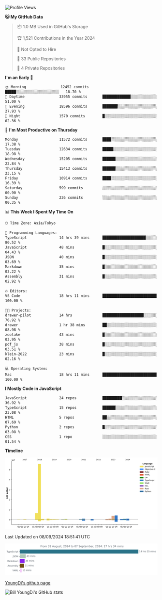 <!--START_SECTION:waka-->
![Profile Views](http://img.shields.io/badge/Profile%20Views-0-blue)

**🐱 My GitHub Data** 

> 📦 1.0 MB Used in GitHub's Storage 
 > 
> 🏆 1,521 Contributions in the Year 2024
 > 
> 🚫 Not Opted to Hire
 > 
> 📜 33 Public Repositories 
 > 
> 🔑 4 Private Repositories 
 > 
**I'm an Early 🐤** 

```text
🌞 Morning                12452 commits       █████░░░░░░░░░░░░░░░░░░░░   18.70 % 
🌆 Daytime                33955 commits       █████████████░░░░░░░░░░░░   51.00 % 
🌃 Evening                18596 commits       ███████░░░░░░░░░░░░░░░░░░   27.93 % 
🌙 Night                  1570 commits        █░░░░░░░░░░░░░░░░░░░░░░░░   02.36 % 
```
📅 **I'm Most Productive on Thursday** 

```text
Monday                   11572 commits       ████░░░░░░░░░░░░░░░░░░░░░   17.38 % 
Tuesday                  12634 commits       █████░░░░░░░░░░░░░░░░░░░░   18.98 % 
Wednesday                15205 commits       ██████░░░░░░░░░░░░░░░░░░░   22.84 % 
Thursday                 15413 commits       ██████░░░░░░░░░░░░░░░░░░░   23.15 % 
Friday                   10914 commits       ████░░░░░░░░░░░░░░░░░░░░░   16.39 % 
Saturday                 599 commits         ░░░░░░░░░░░░░░░░░░░░░░░░░   00.90 % 
Sunday                   236 commits         ░░░░░░░░░░░░░░░░░░░░░░░░░   00.35 % 
```


📊 **This Week I Spent My Time On** 

```text
🕑︎ Time Zone: Asia/Tokyo

💬 Programming Languages: 
TypeScript               14 hrs 39 mins      ████████████████████░░░░░   80.52 % 
JavaScript               48 mins             █░░░░░░░░░░░░░░░░░░░░░░░░   04.43 % 
JSON                     40 mins             █░░░░░░░░░░░░░░░░░░░░░░░░   03.69 % 
Markdown                 35 mins             █░░░░░░░░░░░░░░░░░░░░░░░░   03.22 % 
Assembly                 31 mins             █░░░░░░░░░░░░░░░░░░░░░░░░   02.92 % 

🔥 Editors: 
VS Code                  18 hrs 11 mins      █████████████████████████   100.00 % 

🐱‍💻 Projects: 
drawer-pilot             14 hrs              ███████████████████░░░░░░   76.92 % 
drawer                   1 hr 38 mins        ██░░░░░░░░░░░░░░░░░░░░░░░   08.98 % 
zoolake                  43 mins             █░░░░░░░░░░░░░░░░░░░░░░░░   03.95 % 
pdf_js                   38 mins             █░░░░░░░░░░░░░░░░░░░░░░░░   03.51 % 
klein-2022               23 mins             █░░░░░░░░░░░░░░░░░░░░░░░░   02.16 % 

💻 Operating System: 
Mac                      18 hrs 11 mins      █████████████████████████   100.00 % 
```

**I Mostly Code in JavaScript** 

```text
JavaScript               24 repos            █████████░░░░░░░░░░░░░░░░   36.92 % 
TypeScript               15 repos            ██████░░░░░░░░░░░░░░░░░░░   23.08 % 
HTML                     5 repos             ██░░░░░░░░░░░░░░░░░░░░░░░   07.69 % 
Python                   2 repos             █░░░░░░░░░░░░░░░░░░░░░░░░   03.08 % 
CSS                      1 repo              ░░░░░░░░░░░░░░░░░░░░░░░░░   01.54 % 
```



**Timeline**

![Lines of Code chart](https://raw.githubusercontent.com/Youngdi/Youngdi/master/assets/bar_graph.png)


 Last Updated on 08/09/2024 18:51:41 UTC
<!--END_SECTION:waka-->

![wakatime](./images/stat.svg)

[YoungDi's github page](https://youngdi.github.io)

![Bill YoungDi's GitHub stats](https://github-readme-stats.vercel.app/api?username=youngdi&count_private=true&show_icons=true)
